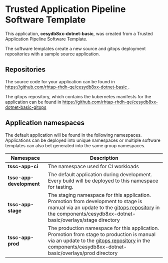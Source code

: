 # Trusted Application Pipeline Software Template

This application, **cesydb8xx-dotnet-basic**, was created from a Trusted Application Pipeline Software Template.

The software templates create a new source and gitops deployment repositories with a sample source application. 

## Repositories

The source code for your application can be found in [https://github.com/rhtap-rhdh-qe/cesydb8xx-dotnet-basic ](https://github.com/rhtap-rhdh-qe/cesydb8xx-dotnet-basic ).
 
The gitops repository, which contains the kubernetes manifests for the application can be found in 
[https://github.com/rhtap-rhdh-qe/cesydb8xx-dotnet-basic-gitops ](https://github.com/rhtap-rhdh-qe/cesydb8xx-dotnet-basic-gitops ) 

## Application namespaces 

The default application will be found in the following namespaces. Applications can be deployed into unique namespaces or multiple software templates can also bet generated into the same group namespaces.  

|  Namespace   |  Description   |  
| -------- | -------- |
| **tssc-app-ci** | The namespace used for CI workloads |
| **tssc-app-development** | The default application during development. Every build will be deployed to this namespace for testing. |
| **tssc-app-stage** | The staging namespace for this application. Promotion from development to stage is manual via an update to the [gitops repository](https://github.com/rhtap-rhdh-qe/cesydb8xx-dotnet-basic-gitops ) in the components/cesydb8xx-dotnet-basic/overlays/stage directory |
| **tssc-app-prod** | The production namespace for this application. Promotion from stage to production is manual via an update to the [gitops repository](https://github.com/rhtap-rhdh-qe/cesydb8xx-dotnet-basic-gitops ) in the components/cesydb8xx-dotnet-basic/overlays/prod directory |
